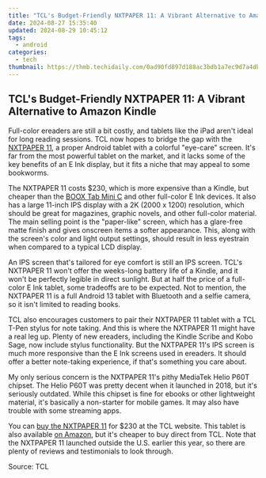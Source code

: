 ```yaml
---
title: "TCL's Budget-Friendly NXTPAPER 11: A Vibrant Alternative to Amazon Kindle"
date: 2024-08-27 15:35:40
updated: 2024-08-29 10:45:12
tags:
  - android
categories:
  - tech
thumbnail: https://thmb.techidaily.com/0ad90fd897d188ac3bdb1a7ec9d7a4db382e65d4abfbbef4983e1874c191caba.jpg
---
```


## TCL's Budget-Friendly NXTPAPER 11: A Vibrant Alternative to Amazon Kindle

Full-color ereaders are still a bit costly, and tablets like the iPad aren't ideal for long reading sessions. TCL now hopes to bridge the gap with the [NXTPAPER 11](https://www.tcl.com/us/en/products/mobile/tcl-tab/tcl-nxtpaper-11-dark-grey), a proper Android tablet with a colorful "eye-care" screen. It's far from the most powerful tablet on the market, and it lacks some of the key benefits of an E Ink display, but it fits a niche that may appeal to some bookworms.

 The NXTPAPER 11 costs $230, which is more expensive than a Kindle, but cheaper than the [BOOX Tab Mini C](https://facebook-video-recording.techidaily.com/dive-into-fb-360-videos-recording-and-sharing-secrets-for-2024/) and other full-color E Ink devices. It also has a large 11-inch IPS display with a 2K (2000 x 1200) resolution, which should be great for magazines, graphic novels, and other full-color material. The main selling point is the "paper-like" screen, which has a glare-free matte finish and gives onscreen items a softer appearance. This, along with the screen's color and light output settings, should result in less eyestrain when compared to a typical LCD display.

 An IPS screen that's tailored for eye comfort is still an IPS screen. TCL's NXTPAPER 11 won't offer the weeks-long battery life of a Kindle, and it won't be perfectly legible in direct sunlight. But at half the price of a full-color E Ink tablet, some tradeoffs are to be expected. Not to mention, the NXTPAPER 11 is a full Android 13 tablet with Bluetooth and a selfie camera, so it isn't limited to reading books.

 TCL also encourages customers to pair their NXTPAPER 11 tablet with a TCL T-Pen stylus for note taking. And this is where the NXTPAPER 11 might have a real leg up. Plenty of new ereaders, including the Kindle Scribe and Kobo Sage, now include stylus functionality. But the NXTPAPER 11's IPS screen is much more responsive than the E Ink screens used in ereaders. It should offer a better note-taking experience, if that's something you care about.

 My only serious concern is the NXTPAPER 11's pithy MediaTek Helio P60T chipset. The Helio P60T was pretty decent when it launched in 2018, but it's seriously outdated. While this chipset is fine for ebooks or other lightweight material, it's basically a non-starter for mobile games. It may also have trouble with some streaming apps.

 You can [buy the NXTPAPER 11](http://www.tcl.com/us/en/products/mobile/tcl-tab/tcl-nxtpaper-11-dark-grey) for $230 at the TCL website. This tablet is also available [on Amazon](https://www.amazon.com/TCL-NXTPAPER-11-Android-Expandable/dp/B0CCV2X1DM?tag=hotoge-20&ascsubtag=UUhtgUeUpU2000955&asc%5Frefurl=https%3A%2F%2Fwww.howtogeek.com%2Ftcls-nxtpaper-11-is-like-an-ipad-mixed-with-a-kindle%2F&asc%5Fcampaign=Short-Term), but it's cheaper to buy direct from TCL. Note that the NXTPAPER 11 launched outside the U.S. earlier this year, so there are plenty of reviews and testimonials to look through.

 Source: TCL

<ins class="adsbygoogle"
     style="display:block"
     data-ad-format="autorelaxed"
     data-ad-client="ca-pub-7571918770474297"
     data-ad-slot="1223367746"></ins>



<ins class="adsbygoogle"
     style="display:block"
     data-ad-client="ca-pub-7571918770474297"
     data-ad-slot="8358498916"
     data-ad-format="auto"
     data-full-width-responsive="true"></ins>
